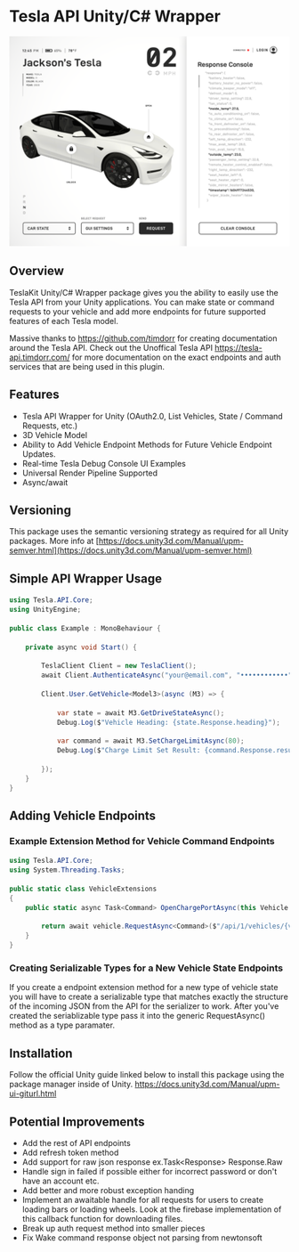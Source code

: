 # Tesla API Unity/C# Wrapper

![Examples/Images/ConsoleMock.png](Examples/Images/ConsoleMock.png)

## Overview

TeslaKit Unity/C# Wrapper package gives you the ability to easily use the Tesla API from your Unity applications. You can make state or command requests to your vehicle and add more endpoints for future supported features of each Tesla model.

Massive thanks to https://github.com/timdorr for creating documentation around the Tesla API. Check out the Unoffical Tesla API https://tesla-api.timdorr.com/ for more documentation on the exact endpoints and auth services that are being used in this plugin.

## Features

- Tesla API Wrapper for Unity (OAuth2.0, List Vehicles, State / Command Requests, etc.)
- 3D Vehicle Model
- Ability to Add Vehicle Endpoint Methods for Future Vehicle Endpoint Updates.
- Real-time Tesla Debug Console UI Examples
- Universal Render Pipeline Supported
- Async/await

## Versioning

This package uses the semantic versioning strategy as required for all Unity packages. More info at [https://docs.unity3d.com/Manual/upm-semver.html](https://docs.unity3d.com/Manual/upm-semver.html)

## Simple API Wrapper Usage

```csharp
using Tesla.API.Core;
using UnityEngine;

public class Example : MonoBehaviour {

    private async void Start() {

        TeslaClient Client = new TeslaClient();
        await Client.AuthenticateAsync("your@email.com", "••••••••••••");

        Client.User.GetVehicle<Model3>(async (M3) => {

            var state = await M3.GetDriveStateAsync();
            Debug.Log($"Vehicle Heading: {state.Response.heading}");

            var command = await M3.SetChargeLimitAsync(80);
            Debug.Log($"Charge Limit Set Result: {command.Response.result}");

        });
    }
}
```

## Adding Vehicle Endpoints

### Example Extension Method for Vehicle Command Endpoints

```csharp
using Tesla.API.Core;
using System.Threading.Tasks;

public static class VehicleExtensions
{
    public static async Task<Command> OpenChargePortAsync(this Vehicle vehicle) {

        return await vehicle.RequestAsync<Command>($"/api/1/vehicles/{vehicle.Id}/command/charge_port_door_open");
    }
}
```

### Creating Serializable Types for a New Vehicle State Endpoints

If you create a endpoint extension method for a new type of vehicle state you will have to create a serializable type that matches exactly the structure of the incoming JSON from the API for the serializer to work. After you've created the seriablizable type pass it into the generic RequestAsync<T>() method as a type paramater.

## Installation

Follow the official Unity guide linked below to install this package using the package manager inside of Unity.
https://docs.unity3d.com/Manual/upm-ui-giturl.html

## Potential Improvements

- Add the rest of API endpoints
- Add refresh token method
- Add support for raw json response ex.Task<Response<T>> Response.Raw
- Handle sign in failed if possible either for incorrect password or don't have an account etc.
- Add better and more robust exception handing
- Implement an awaitable handle for all requests for users to create loading bars or loading wheels. Look at the firebase implementation of this callback function for downloading files.
- Break up auth request method into smaller pieces
- Fix Wake command response object not parsing from newtonsoft
